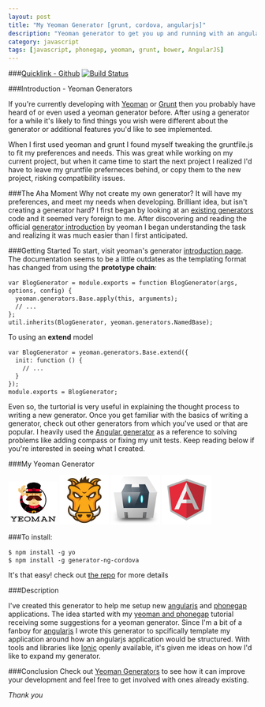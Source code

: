 ```yaml
---
layout: post
title: "My Yeoman Generator [grunt, cordova, angularjs]"
description: "Yeoman generator to get you up and running with an angularjs phonegap"
category: javascript
tags: [javascript, phonegap, yeoman, grunt, bower, AngularJS]
---
```


###[Quicklink - Github](https://github.com/exBerliners/generator-ng-cordova) [![Build Status](https://secure.travis-ci.org/exBerliners/generator-ng-cordova.png?branch=master)](https://travis-ci.org/exBerliners/generator-ng-cordova)

###Introduction - Yeoman Generators

If you're currently developing with [Yeoman](http://yeoman.io) or [Grunt](http://gruntjs.com)  then you probably have heard of or even used a yeoman generator before. After using a generator for a while it's likely to find things you wish were different about the generator or additional features you'd like to see implemented. 

When I first used yeoman and grunt I found myself tweaking the gruntfile.js to fit my preferences and needs. This was great while working on my current project, but when it came time to start the next project I realized I'd have to leave my gruntfile preferneces behind, or copy them to the new project, risking compatibility issues.

###The Aha Moment
Why not create my own generator? It will have my preferences, and meet my needs when developing.  Brilliant idea, but isn't creating a generator hard? I first began by looking at an [existing generators](https://github.com/yeoman/generator-angular) code and it seemed very foreign to me. After discovering and reading the official [generator introduction](http://yeoman.io/generators.html) by yeoman I began understanding the task and realizing it was much easier than I first anticipated.

###Getting Started
To start, visit yeoman's generator [introduction page](http://yeoman.io/generators.html). The documentation seems to be a little outdates as the templating format has changed from using the **prototype chain**:

```
var BlogGenerator = module.exports = function BlogGenerator(args, options, config) {
  yeoman.generators.Base.apply(this, arguments);
  // ...
};
util.inherits(BlogGenerator, yeoman.generators.NamedBase);
```
To using an **extend** model

```
var BlogGenerator = yeoman.generators.Base.extend({
  init: function () {
    // ...
  }
});
module.exports = BlogGenerator;
```

Even so, the turtorial is very useful in explaining the thought process to writing a new generator. Once you get familiar with the basics of writing a generator, check out other generators from which you've used or that are popular. I heavily used the [Angular generator](https://github.com/yeoman/generator-angular) as a reference to solving problems like adding compass or fixing my unit tests. Keep reading below if you're interested in seeing what I created.

###My Yeoman Generator

![](/images/2014-04-09/yeoman-logo.png)
![](/images/2014-04-09/grunt-logo.png)
![](/images/2014-04-09/cordova-logo.png)
![](/images/2014-04-09/angularjs-logo.png)

###To install:

````
$ npm install -g yo
$ npm install -g generator-ng-cordova
````

It's that easy! check out [the repo](https://github.com/lpaulger/generator-ng-cordova) for more details

###Description

I've created this generator to help me setup new [angularjs](http://angularjs.org) and [phonegap](http://phonegap.com/) applications. The idea started with my [yeoman and phonegap](/javascript/2013/09/25/Mobile-apps-Phonegap-Yeoman) tutorial receiving some suggestions for a yeoman generator.  Since I'm a bit of a fanboy for [angularjs](http://angularjs.org) I wrote this generator to spcifically template my application around how an angularjs application would be structured.  With tools and libraries like [Ionic](http://ionicframework.com) openly available, it's given me ideas on how I'd like to expand my generator.

###Conclusion
Check out [Yeoman Generators](http://yeoman.io/generators.html) to see how it can improve your development and feel free to get involved with ones already existing.

*Thank you* 